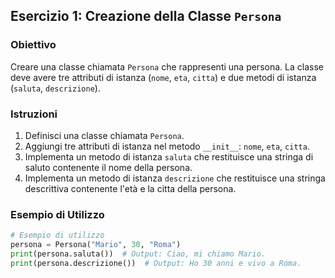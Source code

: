 ## Esercizio 1: Creazione della Classe `Persona`

### Obiettivo
Creare una classe chiamata `Persona` che rappresenti una persona. La classe deve avere tre attributi di istanza (`nome`, `eta`, `citta`) e due metodi di istanza (`saluta`, `descrizione`).

### Istruzioni
1. Definisci una classe chiamata `Persona`.
2. Aggiungi tre attributi di istanza nel metodo `__init__`: `nome`, `eta`, `citta`.
3. Implementa un metodo di istanza `saluta` che restituisce una stringa di saluto contenente il nome della persona.
4. Implementa un metodo di istanza `descrizione` che restituisce una stringa descrittiva contenente l'età e la citta della persona.

### Esempio di Utilizzo
```python
# Esempio di utilizzo
persona = Persona("Mario", 30, "Roma")
print(persona.saluta())  # Output: Ciao, mi chiamo Mario.
print(persona.descrizione())  # Output: Ho 30 anni e vivo a Roma.